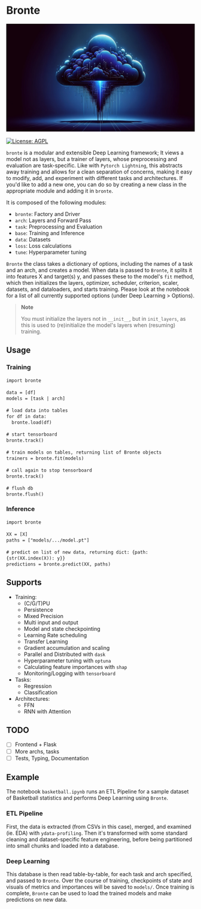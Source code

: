 # Bronte

![thunder](thunder.png)

[![License: AGPL](https://img.shields.io/badge/License-AGPL-blue.svg)](https://www.gnu.org/licenses/agpl-3.0)

`bronte` is a modular and extensible Deep Learning framework; It views a model not as layers, but a trainer of layers, whose preprocessing and evaluation are task-specific. Like with `Pytorch Lightning`, this abstracts away training and allows for a clean separation of concerns, making it easy to modify, add, and experiment with different tasks and architectures. If you'd like to add a new one, you can do so by creating a new class in the appropriate module and adding it in `bronte`.

It is composed of the following modules:

- `bronte`: Factory and Driver
- `arch`: Layers and Forward Pass
- `task`: Preprocessing and Evaluation
- `base`: Training and Inference
- `data`: Datasets
- `loss`: Loss calculations
- `tune`: Hyperparameter tuning

`Bronte` the class takes a dictionary of options, including the names of a task and an arch, and creates a model. When data is passed to `Bronte`, it splits it into features X and target(s) y, and passes these to the model's `fit` method, which then initializes the layers, optimizer, scheduler, criterion, scaler, datasets, and dataloaders, and starts training. Please look at the notebook for a list of all currently supported options (under Deep Learning > Options).

> **Note**
>
> You must initialize the layers not in `__init__`, but in `init_layers`, as this is used to (re)initialize the model's layers when (resuming) training.

## Usage

### Training

    import bronte

    data = [df]
    models = [task | arch]

    # load data into tables
    for df in data:
      bronte.load(df)

    # start tensorboard
    bronte.track()

    # train models on tables, returning list of Bronte objects
    trainers = bronte.fit(models)

    # call again to stop tensorboard
    bronte.track()

    # flush db
    bronte.flush()

### Inference

    import bronte

    XX = [X]
    paths = ["models/.../model.pt"]

    # predict on list of new data, returning dict: {path: {str(XX.index(X)): y}}
    predictions = bronte.predict(XX, paths)

## Supports

- Training:
  - (C/G/T)PU
  - Persistence
  - Mixed Precision
  - Multi input and output
  - Model and state checkpointing
  - Learning Rate scheduling
  - Transfer Learning
  - Gradient accumulation and scaling
  - Parallel and Distributed with `dask`
  - Hyperparameter tuning with `optuna`
  - Calculating feature importances with `shap`
  - Monitoring/Logging with `tensorboard`
- Tasks:
  - Regression
  - Classification
- Architectures:
  - FFN
  - RNN with Attention

## TODO

- [ ] Frontend + Flask
- [ ] More archs, tasks
- [ ] Tests, Typing, Documentation

## Example

The notebook `basketball.ipynb` runs an ETL Pipeline for a sample dataset of Basketball statistics and performs Deep Learning using `Bronte`.

### ETL Pipeline

First, the data is extracted (from CSVs in this case), merged, and examined (ie. EDA) with `ydata-profiling`. Then it's transformed with some standard cleaning and dataset-specific feature engineering, before being partitioned into small chunks and loaded into a database.

### Deep Learning

This database is then read table-by-table, for each task and arch specified, and passed to `Bronte`. Over the course of training, checkpoints of state and visuals of metrics and importances will be saved to `models/`. Once training is complete, `Bronte` can be used to load the trained models and make predictions on new data.
